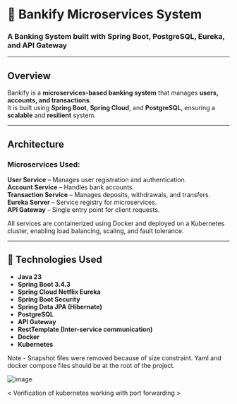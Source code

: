 # 🏦 Bankify Microservices System  

### A Banking System built with **Spring Boot, PostgreSQL, Eureka, and API Gateway**  

---

## **Overview**  
Bankify is a **microservices-based banking system** that manages **users, accounts, and transactions**.  
It is built using **Spring Boot**, **Spring Cloud**, and **PostgreSQL**, ensuring a **scalable** and **resilient** system.

---

## **Architecture**  

###  **Microservices Used**:
**User Service** – Manages user registration and authentication.  
**Account Service** – Handles bank accounts.  
**Transaction Service** – Manages deposits, withdrawals, and transfers.  
**Eureka Server** – Service registry for microservices.  
**API Gateway** – Single entry point for client requests.

All services are containerized using Docker and deployed on a Kubernetes cluster, enabling load balancing, scaling, and fault tolerance.

---

## **📌 Technologies Used**  

- **Java 23**  
- **Spring Boot 3.4.3**  
- **Spring Cloud Netflix Eureka**  
- **Spring Boot Security**  
- **Spring Data JPA (Hibernate)**  
- **PostgreSQL**  
- **API Gateway**  
- **RestTemplate (Inter-service communication)**
- **Docker**
- **Kubernetes**

Note - Snapshot files were removed because of size constraint. Yaml and docker compose files should be at the root of the project.

![image](https://github.com/user-attachments/assets/bf8b957c-e71f-4912-b546-fd8469361bf2)

< Verification of kubernetes working with port forwarding >
